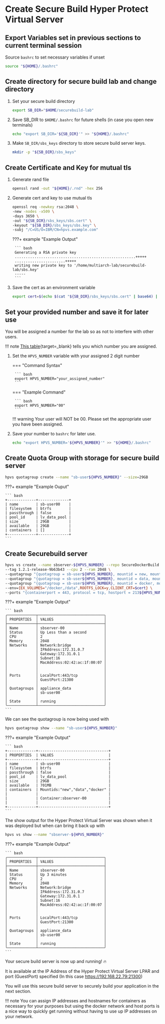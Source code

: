 # Create Secure Build Hyper Protect Virtual Server

## Export Variables set in previous sections to current terminal session

Source `bashrc` to set necessary variables if unset

``` bash
source "${HOME}/.bashrc"
```

## Create directory for secure build lab and change directory

1. Set your secure build directory

    ``` bash 
    export SB_DIR="$HOME/securebuild-lab"
    ```

2. Save SB_DIR to `$HOME/.bashrc` for future shells (in case you open new terminals)

    ``` bash
    echo "export SB_DIR='${SB_DIR}'" >> "${HOME}/.bashrc"
    ```

3. Make `SB_DIR/sbs_keys` directory to store secure build server keys.

    ``` bash
    mkdir -p "${SB_DIR}/sbs_keys"
    ```

## Create Certificate and Key for mutual tls

1. Generate rand file

    ``` bash
    openssl rand -out "${HOME}/.rnd" -hex 256
    ```
2. Generate cert and key to use mutual tls 

    ``` bash
    openssl req -newkey rsa:2048 \
    -new -nodes -x509 \
    -days 3650 \
    -out "${SB_DIR}/sbs_keys/sbs.cert" \
    -keyout "${SB_DIR}/sbs_keys/sbs.key" \
    -subj "/C=US/O=IBM/CN=hpvs.example.com"
    ```

    ???+ example "Example Output"

        ``` bash
        Generating a RSA private key
        .......................................................+++++
        .......................+++++
        writing new private key to '/home/multiarch-lab/securebuild-lab/sbs.key'
        -----
        ```
3. Save the cert as an environment variable 

    ``` bash
    export cert=$(echo $(cat "${SB_DIR}/sbs_keys/sbs.cert" | base64) | tr -d ' ')
    ```

## Set your provided number and save it for later use

You will be assigned a number for the lab so as not to interfere with other users.

!!! note 
    [This table](assignment.md){target=_blank} tells you which number you are assigned.

1. Set the `HPVS_NUMBER` variable with your assigned 2 digit number

    === "Command Syntax"

        ``` bash
        export HPVS_NUMBER="your_assigned_number"
        ```

    === "Example Command"

        ``` bash
        export HPVS_NUMBER="00"
        ```
        
    !!! warning
        Your user will NOT be 00. Please set the appropriate user you have been assigned.

2. Save your number to `bashrc` for later use.

    ``` bash
    echo "export HPVS_NUMBER='${HPVS_NUMBER}'" >> "${HOME}/.bashrc"
    ```

## Create Quota Group with storage for secure build server

``` bash
hpvs quotagroup create --name "sb-user${HPVS_NUMBER}" --size=29GB
```

???+ example "Example Ouput"

    ``` bash
    +-------------+--------------+
    | name        | sb-user00    |
    | filesystem  | btrfs        |
    | passthrough | false        |
    | pool_id     | lv_data_pool |
    | size        | 29GB         |
    | available   | 29GB         |
    | containers  | []           |
    +-------------+--------------+
    ```

## Create Securebuild server

``` bash
hpvs vs create --name sbserver-${HPVS_NUMBER} --repo SecureDockerBuild \
--tag 1.2.1-release-9b63b43 --cpu 2 --ram 2048 \
--quotagroup "{quotagroup = sb-user${HPVS_NUMBER}, mountid = new, mount = /newroot, filesystem = ext4, size = 10GB}" \
--quotagroup "{quotagroup = sb-user${HPVS_NUMBER}, mountid = data, mount = /data, filesystem = ext4, size = 2GB}" \
--quotagroup "{quotagroup = sb-user${HPVS_NUMBER}, mountid = docker, mount = /docker, filesystem = ext4, size = 16GB}" \
--env={EX_VOLUMES="/docker,/data",ROOTFS_LOCK=y,CLIENT_CRT=$cert} \
--ports "{containerport = 443, protocol = tcp, hostport = 213${HPVS_NUMBER}}"
```

???+ example "Example Output"

    ``` bash
    ╭─────────────┬──────────────────────────────╮
    │ PROPERTIES  │ VALUES                       │
    ├─────────────┼──────────────────────────────┤
    │ Name        │ sbserver-00                  │
    │ Status      │ Up Less than a second        │
    │ CPU         │ 2                            │
    │ Memory      │ 2048                         │
    │ Networks    │ Network:bridge               │
    │             │ IPAddress:172.31.0.7         │
    │             │ Gateway:172.31.0.1           │
    │             │ Subnet:16                    │
    │             │ MacAddress:02:42:ac:1f:00:07 │
    │             │                              │
    │             │                              │
    │ Ports       │ LocalPort:443/tcp            │
    │             │ GuestPort:21300              │
    │             │                              │
    │ Quotagroups │ appliance_data               │
    │             │ sb-user00                    │
    │             │                              │
    │ State       │ running                      │
    ╰─────────────┴──────────────────────────────╯
    ```

We can see the quotagroup is now being used with

``` bash
hpvs quotagroup show --name "sb-user${HPVS_NUMBER}"
```

???+ example "Example Output"

    ``` bash
    +-------------+--------------------------------+
    | PROPERTIES  | VALUES                         |
    +-------------+--------------------------------+
    | name        | sb-user00                      |
    | filesystem  | btrfs                          |
    | passthrough | false                          |
    | pool_id     | lv_data_pool                   |
    | size        | 29GB                           |
    | available   | 701MB                          |
    | containers  | Mountids:"new","data","docker" |
    |             |                                |
    |             | Container:sbserver-00          |
    |             |                                |
    +-------------+--------------------------------+
    ```

The show output for the Hyper Protect Virtual Server was shown when it was deployed but when can bring it back up with

``` bash
hpvs vs show --name "sbserver-${HPVS_NUMBER}"
```

???+ example "Example Output"

    ``` bash
    ╭─────────────┬──────────────────────────────╮
    │ PROPERTIES  │ VALUES                       │
    ├─────────────┼──────────────────────────────┤
    │ Name        │ sbserver-00                  │
    │ Status      │ Up 3 minutes                 │
    │ CPU         │ 2                            │
    │ Memory      │ 2048                         │
    │ Networks    │ Network:bridge               │
    │             │ IPAddress:172.31.0.7         │
    │             │ Gateway:172.31.0.1           │
    │             │ Subnet:16                    │
    │             │ MacAddress:02:42:ac:1f:00:07 │
    │             │                              │
    │             │                              │
    │ Ports       │ LocalPort:443/tcp            │
    │             │ GuestPort:21300              │
    │             │                              │
    │ Quotagroups │ appliance_data               │
    │             │ sb-user00                    │
    │             │                              │
    │ State       │ running                      │
    ╰─────────────┴──────────────────────────────╯
    ```


Your secure build server is now up and running! :fire:

It is available at the IP Address of the Hyper Protect Virtual Server LPAR and port (GuestPort) specified (In this case https://192.168.22.79:21300)

You will use this secure build server to securely build your application in the next section. 

!!! note
    You can assign IP addresses and hostnames for containers as necessary for your purposes but using the docker network and host ports is a nice way to quickly get running without having to use up IP addresses on your network.

